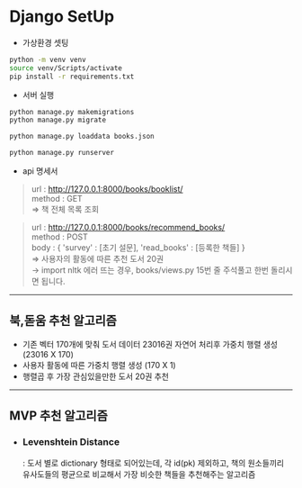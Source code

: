 # Django SetUp

- 가상환경 셋팅

```bash
python -m venv venv
source venv/Scripts/activate
pip install -r requirements.txt
```

- 서버 실행

```bash
python manage.py makemigrations
python manage.py migrate

python manage.py loaddata books.json

python manage.py runserver
```

- api 명세서

> url : http://127.0.0.1:8000/books/booklist/  
> method : GET  
> &Rightarrow; 책 전체 목록 조회

> url : http://127.0.0.1:8000/books/recommend_books/  
> method : POST  
> body : {
> 'survey' : [초기 설문],
> 'read_books' : [등록한 책들]
> }  
> &Rightarrow; 사용자의 활동에 따른 추천 도서 20권  
> &rightarrow; import nltk 에러 뜨는 경우, books/views.py 15번 줄 주석풀고 한번 돌리시면 됩니다.

---

## 북,돋움 추천 알고리즘

- 기존 벡터 170개에 맞춰 도서 데이터 23016권 자연어 처리후 가중치 행렬 생성 (23016 X 170)
- 사용자 활동에 따른 가중치 행렬 생성 (170 X 1)
- 행렬곱 후 가장 관심있을만한 도서 20권 추천

---

## MVP 추천 알고리즘

- ### Levenshtein Distance
  : 도서 별로 dictionary 형태로 되어있는데, 각 id(pk) 제외하고, 책의 원소들끼리 유사도들의 평균으로 비교해서 가장 비슷한 책들을 추천해주는 알고리즘
